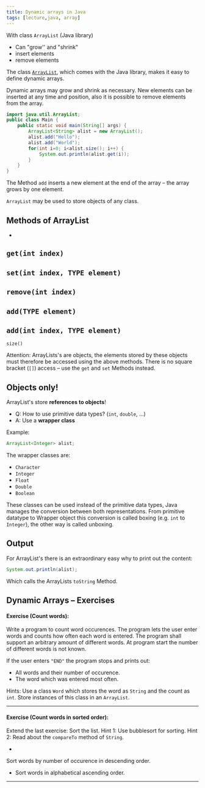 ```yaml
---
title: Dynamic arrays in Java
tags: [lecture,java, array]
---
```


With class `ArrayList` (Java library)

- Can "grow'' and "shrink"
- insert elements
- remove elements


The class [`ArrayList`](http://download.oracle.com/javase/6/docs/api/java/util/ArrayList.html), which comes with the Java library, makes it easy to define dynamic arrays.

Dynamic arrays may grow and shrink as necessary. New elements can be inserted at any time and position, also it is possible to remove elements from the array.

```java
import java.util.ArrayList;
public class Main {
    public static void main(String[] args) {
        ArrayList<String> alist = new ArrayList();
        alist.add("Hello");
        alist.add("World");
        for(int i=0; i<alist.size(); i++) {
            System.out.println(alist.get(i));
        }
    }
}
```


The Method `add` inserts a new element at the end of the array – the array grows by one element.

`ArrayList` may be used to store objects of any class.



## Methods of ArrayList

- 
`get(int index)`
- 
`set(int index, TYPE element)`
- 
`remove(int index)`
- 
`add(TYPE element)`
- 
`add(int index, TYPE element)`
- 
`size()`

Attention: ArrayLists's are objects, the elements stored by these objects must therefore be accessed using the above methods. There is no square bracket (`[]`) access – use the `get` and `set` Methods instead.



## Objects only!

ArrayList's store **references to objects**!

- Q: How to use primitive data types? (`int`, `double`, ...)
- A: Use a **wrapper class** 

Example:
```java
ArrayList<Integer> alist;
```

The wrapper classes are:

- `Character`
- `Integer`
- `Float`
- `Double`
- `Boolean`

These classes can be used instead of the primitive data types, Java manages the conversion between both representations. From primitive datatype to Wrapper object this conversion is called boxing (e.g. `int` to `Integer`), the other way is called unboxing.



## Output

For ArrayList's there is an extraordinary easy why to print out the content:

```java
System.out.println(alist);
```

Which calls the ArrayLists `toString` Method.





## Dynamic Arrays – Exercises



#### **Exercise (Count words):**

Write a program to count word occurences. The program lets the user enter words and counts how often each word is entered. The program shall support an arbitrary amount of different words. At program start the number of different words is not known.

If the user enters `"END"` the program stops and prints out:

- All words and their number of occurence.
- The word which was entered most often.

Hints:
Use a class `Word` which stores the word as `String` and the count as `int`. Store instances of this class in an `ArrayList`.




---

#### **Exercise (Count words in sorted order):**

Extend the last exercise: Sort the list. Hint 1: Use bubblesort for sorting. Hint 2: Read about the `compareTo` method of `String`.

- 
Sort words by number of occurence in descending order.
- Sort words in alphabetical ascending order.


---








